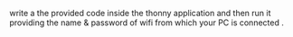 write a the provided code inside the thonny application and then run it providing the name & password of wifi from which your PC  is connected .

